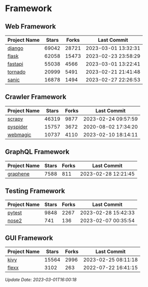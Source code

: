 # Framework

## Web Framework
| Project Name | Stars | Forks | Last Commit |
| ------------ | ----- | ----- | ----------- |
| [django](https://github.com/django/django) | 69042 | 28721 | 2023-03-01 13:32:31 |
| [flask](https://github.com/pallets/flask) | 62058 | 15473 | 2023-02-23 23:58:29 |
| [fastapi](https://github.com/tiangolo/fastapi) | 55038 | 4566 | 2023-03-01 13:22:41 |
| [tornado](https://github.com/tornadoweb/tornado) | 20999 | 5491 | 2023-02-21 21:41:48 |
| [sanic](https://github.com/sanic-org/sanic) | 16878 | 1494 | 2023-02-27 22:26:53 |

## Crawler Framework
| Project Name | Stars | Forks | Last Commit |
| ------------ | ----- | ----- | ----------- |
| [scrapy](https://github.com/scrapy/scrapy) | 46319 | 9877 | 2023-02-24 09:57:59 |
| [pyspider](https://github.com/binux/pyspider) | 15757 | 3672 | 2020-08-02 17:34:20 |
| [webmagic](https://github.com/code4craft/webmagic) | 10737 | 4110 | 2023-02-10 18:14:11 |

## GraphQL Framework
| Project Name | Stars | Forks | Last Commit |
| ------------ | ----- | ----- | ----------- |
| [graphene](https://github.com/graphql-python/graphene) | 7588 | 811 | 2023-02-28 12:21:45 |

## Testing Framework
| Project Name | Stars | Forks | Last Commit |
| ------------ | ----- | ----- | ----------- |
| [pytest](https://github.com/pytest-dev/pytest) | 9848 | 2267 | 2023-02-28 15:42:33 |
| [nose2](https://github.com/nose-devs/nose2) | 741 | 136 | 2023-02-07 00:35:54 |

## GUI Framework
| Project Name | Stars | Forks | Last Commit |
| ------------ | ----- | ----- | ----------- |
| [kivy](https://github.com/kivy/kivy) | 15564 | 2996 | 2023-02-25 08:11:18 |
| [flexx](https://github.com/flexxui/flexx) | 3102 | 263 | 2022-07-22 16:41:15 |

*Update Date: 2023-03-01T16:00:18*